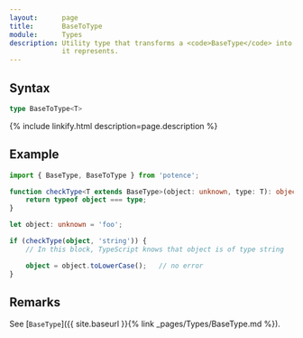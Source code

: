 ```yaml
---
layout:      page
title:       BaseToType
module:      Types
description: Utility type that transforms a <code>BaseType</code> into the type
             it represents.
---
```

## Syntax

```ts
type BaseToType<T>
```

<div class="description">{% include linkify.html description=page.description %}</div>

## Example

```ts
import { BaseType, BaseToType } from 'potence';

function checkType<T extends BaseType>(object: unknown, type: T): object is BaseToType<T> {
    return typeof object === type;
}

let object: unknown = 'foo';

if (checkType(object, 'string')) {
    // In this block, TypeScript knows that object is of type string

    object = object.toLowerCase();   // no error
}
```

## Remarks

See [`BaseType`]({{ site.baseurl }}{% link _pages/Types/BaseType.md %}).
